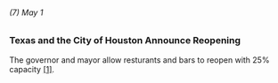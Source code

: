 ###### (7) May 1

### Texas and the City of Houston Announce Reopening

The governor and mayor allow resturants and bars to reopen with 25% capacity [[1]](https://www.click2houston.com/news/local/2020/05/02/tracking-coronavirus-a-timeline-from-the-first-case-to-phase-1-of-reopening-texas-2-months-later/).